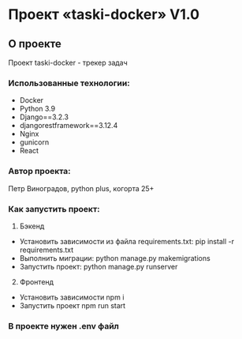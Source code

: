 # Проект «taski-docker» V1.0

## О проекте

Проект taski-docker - трекер задач

### Использованные технологии: 

 - Docker
 - Python 3.9 
 - Django==3.2.3 
 - djangorestframework==3.12.4 
 - Nginx 
 - gunicorn
 - React

### Автор проекта:

Петр Виноградов, python plus, когорта 25+

### Как запустить проект: 

1. Бэкенд 
- Установить зависимости из файла requirements.txt: 
pip install -r requirements.txt 
- Выполнить миграции: 
python manage.py makemigrations 
- Запустить проект: 
python manage.py runserver 
2. Фронтенд 
- Установить зависимости 
npm i 
- Запустить проект 
npm run start 

### В проекте нужен .env файл 
